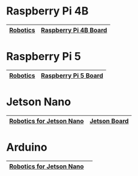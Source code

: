

#  Raspberry Pi 4B


| [Robotics](./RaspberryPi/raspberrypi_4b_robotics.md ) | [Raspberry Pi 4B Board](https://www.hiwonder.com) |
|-------------------------------------------------------------------------|---------------------------------------------------|

#  Raspberry Pi 5


| [Robotics](./RaspberryPi/raspberrypi_5_robotics.md ) | [Raspberry Pi 5 Board](https://www.hiwonder.com) |
|------------------------------------------------------|--------------------------|

#  Jetson Nano

| **[Robotics for Jetson Nano](https://www.hiwonder.com)** | **[Jetson Board](https://www.hiwonder.com)** |
| ------------------------------------------------------------ | ------------------------------------------------------------ |


#  Arduino

| **[Robotics for Jetson Nano](./Arduino/index.md)** |  |
|---------------------------------------------|---------|
